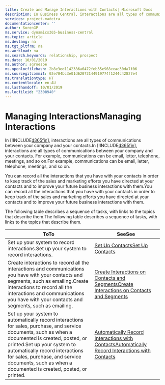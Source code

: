 ```yaml
---
title: Create and Manage Interactions with Contacts| Microsoft Docs
description: In Business Central, interactions are all types of communications between your company and your contacts. For example, communications can be email, letter, telephone, meetings, and so on.
services: project-madeira
documentationcenter: ''
author: SorenGP
ms.service: dynamics365-business-central
ms.topic: article
ms.devlang: na
ms.tgt_pltfrm: na
ms.workload: na
ms.search.keywords: relationship, prospect
ms.date: 10/01/2019
ms.author: sgroespe
ms.openlocfilehash: 2b8e3ed1142386a6472feb35e968eeac30da7f06
ms.sourcegitcommit: 02e704bc3e01d62072144919774f1244c42827e4
ms.translationtype: HT
ms.contentlocale: en-AU
ms.lasthandoff: 10/01/2019
ms.locfileid: "2308940"
---
```

# <a name="managing-interactions"></a><span data-ttu-id="42418-104">Managing Interactions</span><span class="sxs-lookup"><span data-stu-id="42418-104">Managing Interactions</span></span>
<span data-ttu-id="42418-105">In [!INCLUDE[d365fin](includes/d365fin_md.md)], interactions are all types of communications between your company and your contacts.</span><span class="sxs-lookup"><span data-stu-id="42418-105">In [!INCLUDE[d365fin](includes/d365fin_md.md)], interactions are all types of communications between your company and your contacts.</span></span> <span data-ttu-id="42418-106">For example, communications can be email, letter, telephone, meetings, and so on.</span><span class="sxs-lookup"><span data-stu-id="42418-106">For example, communications can be email, letter, telephone, meetings, and so on.</span></span>

<span data-ttu-id="42418-107">You can record all the interactions that you have with your contacts in order to keep track of the sales and marketing efforts you have directed at your contacts and to improve your future business interactions with them.</span><span class="sxs-lookup"><span data-stu-id="42418-107">You can record all the interactions that you have with your contacts in order to keep track of the sales and marketing efforts you have directed at your contacts and to improve your future business interactions with them.</span></span>

<span data-ttu-id="42418-108">The following table describes a sequence of tasks, with links to the topics that describe them.</span><span class="sxs-lookup"><span data-stu-id="42418-108">The following table describes a sequence of tasks, with links to the topics that describe them.</span></span>

| <span data-ttu-id="42418-109">To</span><span class="sxs-lookup"><span data-stu-id="42418-109">To</span></span> | <span data-ttu-id="42418-110">See</span><span class="sxs-lookup"><span data-stu-id="42418-110">See</span></span> |
| --- | --- |
| <span data-ttu-id="42418-111">Set up your system to record interactions.</span><span class="sxs-lookup"><span data-stu-id="42418-111">Set up your system to record interactions.</span></span> |[<span data-ttu-id="42418-112">Set Up Contacts</span><span class="sxs-lookup"><span data-stu-id="42418-112">Set Up Contacts</span></span>](marketing-setup-contacts.md) |
|<span data-ttu-id="42418-113">Create interactions to record all the interactions and communications you have with your contacts and segments, such as emailing.</span><span class="sxs-lookup"><span data-stu-id="42418-113">Create interactions to record all the interactions and communications you have with your contacts and segments, such as emailing.</span></span>|[<span data-ttu-id="42418-114">Create Interactions on Contacts and Segments</span><span class="sxs-lookup"><span data-stu-id="42418-114">Create Interactions on Contacts and Segments</span></span>](marketing-how-create-interactions.md)|
|<span data-ttu-id="42418-115">Set up your system to automatically record interactions for sales, purchase, and service documents, such as when a documented is created, posted, or printed.</span><span class="sxs-lookup"><span data-stu-id="42418-115">Set up your system to automatically record interactions for sales, purchase, and service documents, such as when a documented is created, posted, or printed.</span></span>|[<span data-ttu-id="42418-116">Automatically Record Interactions with Contacts</span><span class="sxs-lookup"><span data-stu-id="42418-116">Automatically Record Interactions with Contacts</span></span>](marketing-auto-record-interactions.md)|
